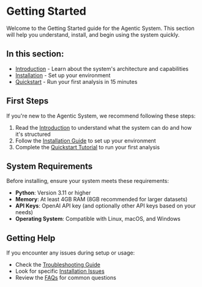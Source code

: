 # Getting Started

Welcome to the Getting Started guide for the Agentic System. This section will help you understand, install, and begin using the system quickly.

## In this section:

- [Introduction](introduction.md) - Learn about the system's architecture and capabilities
- [Installation](installation.md) - Set up your environment
- [Quickstart](quickstart.md) - Run your first analysis in 15 minutes

## First Steps

If you're new to the Agentic System, we recommend following these steps:

1. Read the [Introduction](introduction.md) to understand what the system can do and how it's structured
2. Follow the [Installation Guide](installation.md) to set up your environment
3. Complete the [Quickstart Tutorial](quickstart.md) to run your first analysis

## System Requirements

Before installing, ensure your system meets these requirements:

- **Python**: Version 3.11 or higher
- **Memory**: At least 4GB RAM (8GB recommended for larger datasets)
- **API Keys**: OpenAI API key (and optionally other API keys based on your needs)
- **Operating System**: Compatible with Linux, macOS, and Windows

## Getting Help

If you encounter any issues during setup or usage:

- Check the [Troubleshooting Guide](../troubleshooting/index.md)
- Look for specific [Installation Issues](../troubleshooting/installation_issues.md)
- Review the [FAQs](../troubleshooting/faqs.md) for common questions
